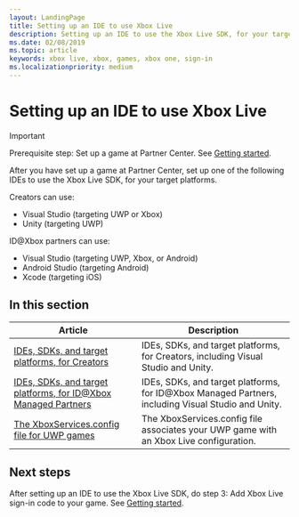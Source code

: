 ```yaml
---
layout: LandingPage
title: Setting up an IDE to use Xbox Live
description: Setting up an IDE to use the Xbox Live SDK, for your target platforms.
ms.date: 02/08/2019
ms.topic: article
keywords: xbox live, xbox, games, xbox one, sign-in
ms.localizationpriority: medium
---
```

# Setting up an IDE to use Xbox Live

   > [!IMPORTANT]
   > Prerequisite step: Set up a game at Partner Center. See [Getting started](../index.md).

After you have set up a game at Partner Center, set up one of the following IDEs to use the Xbox Live SDK, for your target platforms.

Creators can use:
*  Visual Studio (targeting UWP or Xbox)
*  Unity (targeting UWP)

ID@Xbox partners can use:
*  Visual Studio (targeting UWP, Xbox, or Android)
*  Android Studio (targeting Android)
*  Xcode (targeting iOS)


## In this section

| Article | Description |
|---------|-------------|
| [IDEs, SDKs, and target platforms, for Creators](../../get-started-with-creators/creators-program.md) | IDEs, SDKs, and target platforms, for Creators, including Visual Studio and Unity. |
| [IDEs, SDKs, and target platforms, for ID@Xbox Managed Partners](../../get-started-with-partner/managed-partners-and-id-xbox-developers.md) | IDEs, SDKs, and target platforms, for ID@Xbox Managed Partners, including Visual Studio and Unity. |
| [The XboxServices.config file for UWP games](../../xboxservices-config.md) | The XboxServices.config file associates your UWP game with an Xbox Live configuration. |


## Next steps

After setting up an IDE to use the Xbox Live SDK, do step 3: Add Xbox Live sign-in code to your game.
See [Getting started](../index.md).
